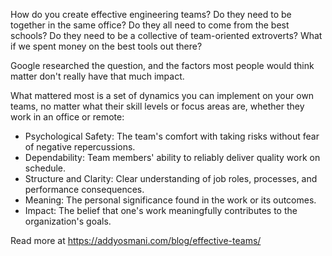 How do you create effective engineering teams? Do they need to be together in the same office? Do they all need to come from the best schools? Do they need to be a collective of team-oriented extroverts? What if we spent money on the best tools out there?

Google researched the question, and the factors most people would think matter don't really have that much impact.

What mattered most is a set of dynamics you can implement on your own teams, no matter what their skill levels or focus areas are, whether they work in an office or remote:

- Psychological Safety: The team's comfort with taking risks without fear of negative repercussions.
- Dependability: Team members' ability to reliably deliver quality work on schedule.
- Structure and Clarity: Clear understanding of job roles, processes, and performance consequences.
- Meaning: The personal significance found in the work or its outcomes.
- Impact: The belief that one's work meaningfully contributes to the organization's goals.

Read more at https://addyosmani.com/blog/effective-teams/
